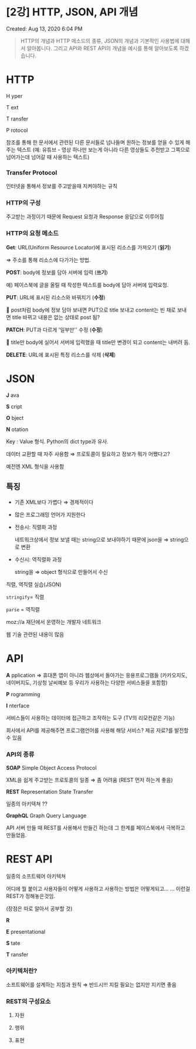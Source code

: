 # [2강] HTTP, JSON, API 개념

Created: Aug 13, 2020 6:04 PM

> HTTP의 개념과 HTTP 메소드의 종류, JSON의 개념과 기본적인 사용법에 대해서 알아봅니다.
그리고 API와 REST API의 개념을 예시를 통해 알아보도록 하겠습니다.

# HTTP

H  yper

T  ext

T  ransfer

P  rotocol

참조를 통해 한 문서에서 관련된 다른 문서들로 넘나들며 원하는 정보를 얻을 수 있게 해주는 텍스트 (예: 유튜브 - 영상 하나만 보는게 아니라 다른 영상들도 추천받고 그쪽으로 넘어가는데 넘어갈 때 사용하는 텍스트)

### Transfer Protocol

인터넷을 통해서 정보를 주고받을때 지켜야하는 규칙

### HTTP의 구성

주고받는 과정이기 때문에 Request 요청과 Response 응답으로 이루어짐

### HTTP의 요청 메소드

**Get**: URL(Uniform Resource Locator)에 표시된 리소스를 가져오기 (**읽기**)

⇒ 주소를 통해 리소스에 다가가는 방법.

**POST**: body에 정보를 담아 서버에 입력 (**쓰기**)

예) 페이스북에 글을 올릴 때 작성한 텍스트를 body에 담아 서버에 입력요청.

**PUT**: URL에 표시된 리소스와 바꿔치기 (**수정**)

🔎 post처럼 body에 정보 담아 보내면 PUT으로 title 보내고 content는 빈 채로 보내면 title 바뀌고 내용은 없는 상태로 post 됨?

**PATCH**: PUT과 다르게 '일부만'' 수정 (**수정**)

🔎 title만 body에 실어서 서버에 입력했을 때 title만 변경이 되고 content는 내버려 둠.

**DELETE**: URL에 표시된 특정 리소스를 삭제 (**삭제**)

# JSON

**J**  ava

**S**  cript

**O**  bject

**N**  otation

Key : Value 형식. Python의 dict type과 유사.

데이터 교환할 때 자주 사용함 ⇒ 프로토콜이 필요하고 정보가 뭐가 어쨌다고?

예전엔 XML 형식을 사용함

## 특징

- 기존 XML보다 가볍다 ⇒ 경제적이다
- 많은 프로그래밍 언어가 지원한다
- 전송시: 직렬화 과정

    네트워크상에서 정보 보낼 때는 string으로 보내야하기 때문에 json을 ⇒ string으로 변환

- 수신시: 역직렬화 과정

    string을 ⇒ object 형식으로 만들어서 수신

직렬, 역직렬 실습(JSON)

`stringify`= 직렬

`parse` = 역직렬

moz://a 재단에서 운영하는 개발자 네트워크

웹 기술 관련된 내용이 많음

# API

**A** pplication ⇒ 휴대폰 앱이 아니라 웹상에서 돌아가는 응용프로그램들 (카카오지도, 네이버지도, 기상청 날씨예보 등 우리가 사용하는 다양한 서비스들을 포함함)

**P** rogramming

**I** nterface

서비스들이 사용하는 데이터에 접근하고 조작하는 도구 (TV의 리모컨같은 기능)

회사에서 API를 제공해주면 프로그램언어를 사용해 해당 서비스? 제공 자료?를 발전할 수 있음

### API의 종류

**SOAP** Simple Object Access Protocol

XML을 쉽게 주고받는 프로토콜의 일종 ⇒ 좀 어려움 (REST 먼저 하는게 좋음)

**REST** Representation State Transfer

일종의 아키텍쳐 ??

**GraphQL** Graph Query Language

API 서버 만들 때 REST를 사용해서 만들긴 하는데 그 한계를 페이스북에서 극복하고 만들었음.

# REST API

일종의 소프트웨어 아키텍쳐

어디에 뭘 붙이고 사용자들이 어떻게 사용하고 사용하는 방법은 어떻게되고... ... 이런걸 REST가 정해놓은것임.

(장점은 따로 알아서 공부할 것)

**R**

**E**  presentational

**S**  tate

**T**  ransfer

### 아키텍처란?

소프트웨어를 설계하는 지침과 원칙 ⇒ 반드시!!! 지킬 필요는 없지만 지키면 좋음

### REST의 구성요소

1. 자원

2. 행위

3. 표현